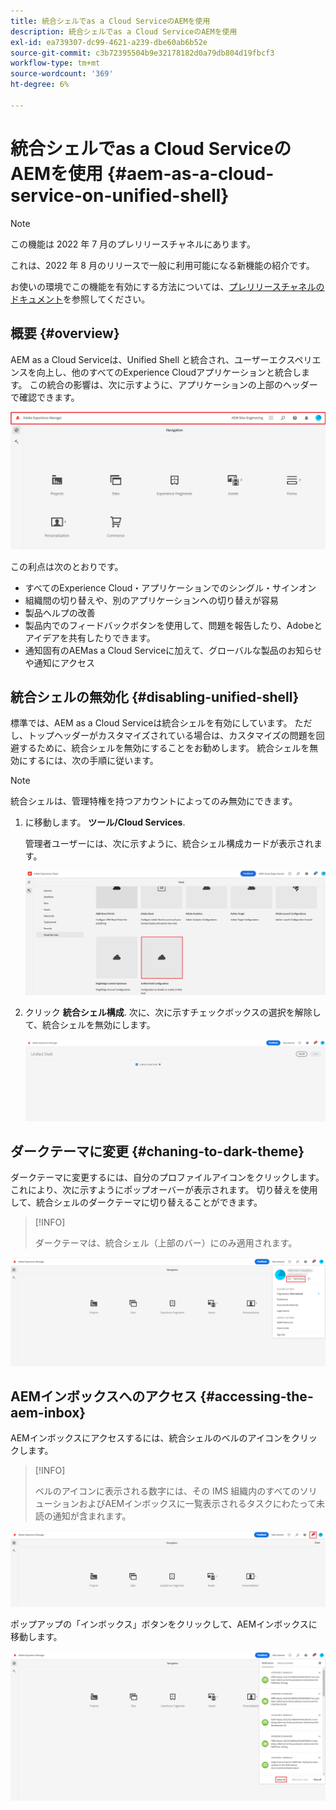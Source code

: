 ```yaml
---
title: 統合シェルでas a Cloud ServiceのAEMを使用
description: 統合シェルでas a Cloud ServiceのAEMを使用
exl-id: ea739307-dc99-4621-a239-dbe60ab6b52e
source-git-commit: c3b72395504b9e32178182d0a79db804d19fbcf3
workflow-type: tm+mt
source-wordcount: '369'
ht-degree: 6%

---
```


# 統合シェルでas a Cloud ServiceのAEMを使用 {#aem-as-a-cloud-service-on-unified-shell}

>[!NOTE]
>この機能は 2022 年 7 月のプレリリースチャネルにあります。
>
>これは、2022 年 8 月のリリースで一般に利用可能になる新機能の紹介です。
>
>お使いの環境でこの機能を有効にする方法については、[プレリリースチャネルのドキュメント](/help/release-notes/prerelease.md#enable-prerelease)を参照してください。

## 概要 {#overview}

AEM as a Cloud Serviceは、Unified Shell と統合され、ユーザーエクスペリエンスを向上し、他のすべてのExperience Cloudアプリケーションと統合します。 この統合の影響は、次に示すように、アプリケーションの上部のヘッダーで確認できます。

![画像](/help/overview/assets/unifiedshell1.png)

この利点は次のとおりです。

* すべてのExperience Cloud・アプリケーションでのシングル・サインオン
* 組織間の切り替えや、別のアプリケーションへの切り替えが容易
* 製品ヘルプの改善
* 製品内でのフィードバックボタンを使用して、問題を報告したり、Adobeとアイデアを共有したりできます。
* 通知固有のAEMas a Cloud Serviceに加えて、グローバルな製品のお知らせや通知にアクセス

## 統合シェルの無効化 {#disabling-unified-shell}

標準では、AEM as a Cloud Serviceは統合シェルを有効にしています。 ただし、トップヘッダーがカスタマイズされている場合は、カスタマイズの問題を回避するために、統合シェルを無効にすることをお勧めします。 統合シェルを無効にするには、次の手順に従います。

>[!NOTE]
>統合シェルは、管理特権を持つアカウントによってのみ無効にできます。

1. に移動します。 **ツール/Cloud Services**.

   管理者ユーザーには、次に示すように、統合シェル構成カードが表示されます。

   ![画像](/help/overview/assets/unifiedshell2.png)

1. クリック **統合シェル構成**. 次に、次に示すチェックボックスの選択を解除して、統合シェルを無効にします。

   ![画像](/help/overview/assets/unifiedshell3.png)

## ダークテーマに変更 {#chaning-to-dark-theme}

ダークテーマに変更するには、自分のプロファイルアイコンをクリックします。 これにより、次に示すようにポップオーバーが表示されます。 切り替えを使用して、統合シェルのダークテーマに切り替えることができます。

>[!INFO]
>
>ダークテーマは、統合シェル（上部のバー）にのみ適用されます。

![画像](/help/overview/assets/unifiedshell4.png)

## AEMインボックスへのアクセス {#accessing-the-aem-inbox}

AEMインボックスにアクセスするには、統合シェルのベルのアイコンをクリックします。

>[!INFO]
>
> ベルのアイコンに表示される数字には、その IMS 組織内のすべてのソリューションおよびAEMインボックスに一覧表示されるタスクにわたって未読の通知が含まれます。

![画像](/help/overview/assets/unifiedshell5.png)

ポップアップの「インボックス」ボタンをクリックして、AEMインボックスに移動します。

![画像](/help/overview/assets/unifiedshell6.png)
